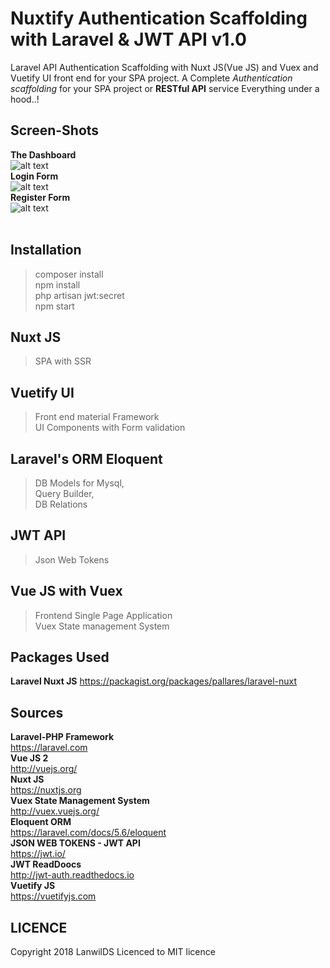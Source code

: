 # Nuxtify Authentication Scaffolding with Laravel & JWT API v1.0
Laravel API Authentication Scaffolding with Nuxt JS(Vue JS) and Vuex and Vuetify UI front end for your SPA project.
A Complete *Authentication scaffolding* for your SPA project or **RESTful API** service
Everything under a hood..!

## Screen-Shots
**The Dashboard**<br>
![alt text](https://preview.ibb.co/cH4M6z/dashboard.png)<br>
**Login Form**<br>
![alt text](https://preview.ibb.co/iQ33KK/login.png)<br>
**Register Form**<br>
![alt text](https://preview.ibb.co/b1g16z/register.png)<br><br>
## Installation
> composer install<br>
> npm install<br>
> php artisan jwt:secret<br>
> npm start<br>

## Nuxt JS
> SPA with SSR<br>
## Vuetify UI
> Front end material Framework<br>
> UI Components with Form validation<br>
## Laravel's ORM Eloquent
> DB Models for Mysql,<br>
> Query Builder,<br>
> DB Relations<br>
## JWT API
> Json Web Tokens<br>
## Vue JS with Vuex
> Frontend Single Page Application<br>
> Vuex State management System<br>
## Packages Used
**Laravel Nuxt JS**
https://packagist.org/packages/pallares/laravel-nuxt<br>
## Sources
 **Laravel-PHP Framework**<br>
  https://laravel.com<br>
 **Vue JS 2**<br>
  http://vuejs.org/<br>
 **Nuxt JS**<br>
   https://nuxtjs.org<br>
 **Vuex State Management System**<br>
  http://vuex.vuejs.org/<br>
 **Eloquent ORM**<br>
  https://laravel.com/docs/5.6/eloquent<br>
 **JSON WEB TOKENS - JWT API**<br>
  https://jwt.io/<br>
 **JWT ReadDoocs**<br>
  http://jwt-auth.readthedocs.io <br>
  **Vuetify JS**<br>
  https://vuetifyjs.com
## LICENCE
Copyright 2018 LanwilDS Licenced to MIT licence
